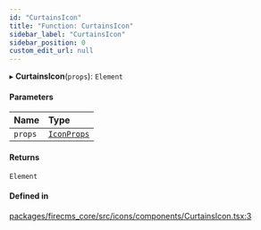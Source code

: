 ```yaml
---
id: "CurtainsIcon"
title: "Function: CurtainsIcon"
sidebar_label: "CurtainsIcon"
sidebar_position: 0
custom_edit_url: null
---
```


▸ **CurtainsIcon**(`props`): `Element`

#### Parameters

| Name | Type |
| :------ | :------ |
| `props` | [`IconProps`](../types/IconProps.md) |

#### Returns

`Element`

#### Defined in

[packages/firecms_core/src/icons/components/CurtainsIcon.tsx:3](https://github.com/FireCMSco/firecms/blob/d45f3739/packages/firecms_core/src/icons/components/CurtainsIcon.tsx#L3)
